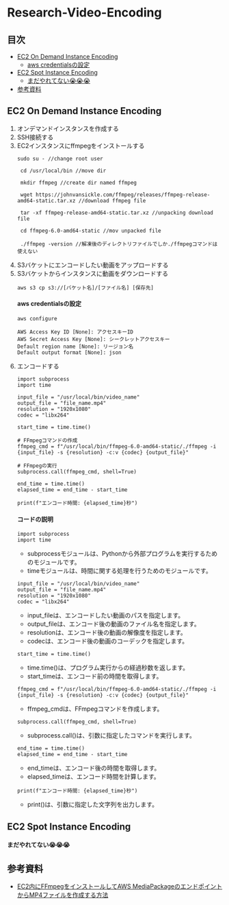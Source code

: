 # Research-Video-Encoding<!-- omit in toc -->

## 目次<!-- omit in toc -->
- [EC2 On Demand Instance Encoding](#ec2-on-demand-instance-encoding)
    - [aws credentialsの設定](#aws-credentialsの設定)
- [EC2 Spot Instance Encoding](#ec2-spot-instance-encoding)
    - [まだやれてない😭😭😭](#まだやれてない)
- [参考資料](#参考資料)

## EC2 On Demand Instance Encoding
1. オンデマンドインスタンスを作成する
2. SSH接続する
3. EC2インスタンスにffmpegをインストールする
   ```
   sudo su - //change root user 

    cd /usr/local/bin //move dir

    mkdir ffmpeg //create dir named ffmpeg

    wget https://johnvansickle.com/ffmpeg/releases/ffmpeg-release-amd64-static.tar.xz //download ffmpeg file

    tar -xf ffmpeg-release-amd64-static.tar.xz //unpacking download file

    cd ffmpeg-6.0-amd64-static //mov unpacked file

    ./ffmpeg -version //解凍後のディレクトリファイルでしか./ffmpegコマンドは使えない
    ```
4. S3バケットにエンコードしたい動画をアップロードする
5. S3バケットからインスタンスに動画をダウンロードする
   ```
   aws s3 cp s3://[バケット名]/[ファイル名] [保存先]
   ```
   #### aws credentialsの設定
    ```
    aws configure
    ```
    ```
    AWS Access Key ID [None]: アクセスキーID
    AWS Secret Access Key [None]: シークレットアクセスキー
    Default region name [None]: リージョン名
    Default output format [None]: json
    ```
6. エンコードする
    ```
    import subprocess
    import time

    input_file = "/usr/local/bin/video_name"
    output_file = "file_name.mp4"
    resolution = "1920x1080"
    codec = "libx264"

    start_time = time.time()

    # FFmpegコマンドの作成
    ffmpeg_cmd = f"/usr/local/bin/ffmpeg-6.0-amd64-static/./ffmpeg -i {input_file} -s {resolution} -c:v {codec} {output_file}"

    # FFmpegの実行
    subprocess.call(ffmpeg_cmd, shell=True)

    end_time = time.time()
    elapsed_time = end_time - start_time

    print(f"エンコード時間: {elapsed_time}秒")
    ```
    #### コードの説明
    ```
    import subprocess
    import time
    ```
    - subprocessモジュールは、Pythonから外部プログラムを実行するためのモジュールです。
    - timeモジュールは、時間に関する処理を行うためのモジュールです。
    ```
    input_file = "/usr/local/bin/video_name"
    output_file = "file_name.mp4"
    resolution = "1920x1080"
    codec = "libx264"
    ```
    - input_fileは、エンコードしたい動画のパスを指定します。
    - output_fileは、エンコード後の動画のファイル名を指定します。
    - resolutionは、エンコード後の動画の解像度を指定します。
    - codecは、エンコード後の動画のコーデックを指定します。
    ```
    start_time = time.time()
    ```
    - time.time()は、プログラム実行からの経過秒数を返します。
    - start_timeは、エンコード前の時間を取得します。
    ```
    ffmpeg_cmd = f"/usr/local/bin/ffmpeg-6.0-amd64-static/./ffmpeg -i {input_file} -s {resolution} -c:v {codec} {output_file}"
    ```
    - ffmpeg_cmdは、FFmpegコマンドを作成します。
    ```
    subprocess.call(ffmpeg_cmd, shell=True)
    ```
    - subprocess.call()は、引数に指定したコマンドを実行します。
    ```
    end_time = time.time()
    elapsed_time = end_time - start_time
    ```
    - end_timeは、エンコード後の時間を取得します。
    - elapsed_timeは、エンコード時間を計算します。
    ```
    print(f"エンコード時間: {elapsed_time}秒")
    ```
    - print()は、引数に指定した文字列を出力します。

## EC2 Spot Instance Encoding
#### まだやれてない😭😭😭

## 参考資料
- [EC2内にFFmpegをインストールしてAWS MediaPackageのエンドポイントからMP4ファイルを作成する方法](https://www.monster-dive.com/blog/web_system/20210209_002010.php)

[def]: #参考資料
